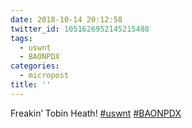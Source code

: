 ```yaml
---
date: 2018-10-14 20:12:58
twitter_id: 1051626952145215488
tags:
  - uswnt
  - BAONPDX
categories:
  - micropost
title: ''
---
```


Freakin’ Tobin Heath! [#uswnt](https://twitter.com/hashtag/uswnt) [#BAONPDX](https://twitter.com/hashtag/BAONPDX)
